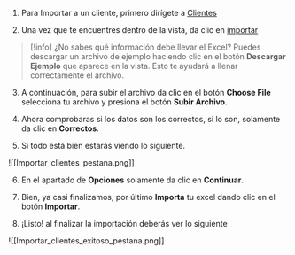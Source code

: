 1. Para Importar a un cliente, primero dirígete a [Clientes](https://app.coti.mx/cliente/) 

2. Una vez que te encuentres dentro de la vista, da clic en [importar](https://app.coti.mx/cliente/import/) 


> [!info] ¿No sabes qué información debe llevar el Excel?
> Puedes descargar un archivo de ejemplo haciendo clic en el botón **Descargar Ejemplo** que aparece en la vista. Esto te ayudará a llenar correctamente el archivo.


3. A continuación, para subir el archivo da clic en el botón **Choose File** selecciona tu archivo y presiona el botón **Subir Archivo**.

4. Ahora comprobaras si los datos son los correctos, si lo son, solamente da clic en **Correctos**.

5. Si todo está bien estarás viendo lo siguiente.

![[Importar_clientes_pestana.png]]

6. En el apartado de **Opciones** solamente da clic en **Continuar**.

7. Bien, ya casi finalizamos, por último **Importa** tu excel dando clic en el botón **Importar**.

8. ¡Listo! al finalizar la importación deberás ver lo siguiente

![[Importar_clientes_exitoso_pestana.png]]


